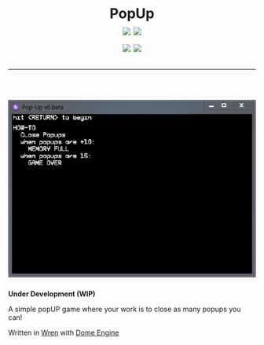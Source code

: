 <h1 align="center">
  PopUp<br>
  <img src="https://img.shields.io/github/license/Whmsft/popup.svg?style=for-the-badge">
  <img src="https://shields.io/tokei/lines/github/whmsft/popup?style=for-the-badge">
  <br>
  <a href="https://wren.io"> <img src="https://img.shields.io/badge/Made%20with-wren-grey.svg?style=for-the-badge"></a>
  <a href="https://domeengine.com"> <img src="https://img.shields.io/badge/Made%20with-dome-8d3cff.svg?style=for-the-badge"> </a>
  
  <br>
    <hr>
    <br
  </br>
  <img src="./play.gif">
</h1>

**Under Development (WIP)**

A simple popUP game where your work is to close as many popups you can!

Written in [Wren](https://wren.io) with [Dome Engine](https://domeengine.com)


